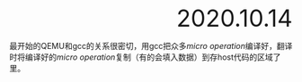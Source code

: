 <div style="text-align:right; font-size:3em;">2020.10.14</div>

最开始的QEMU和gcc的关系很密切，用gcc把众多*micro operation*编译好，翻译时将编译好的*micro operation*复制（有的会填入数据）到存host代码的区域了里。